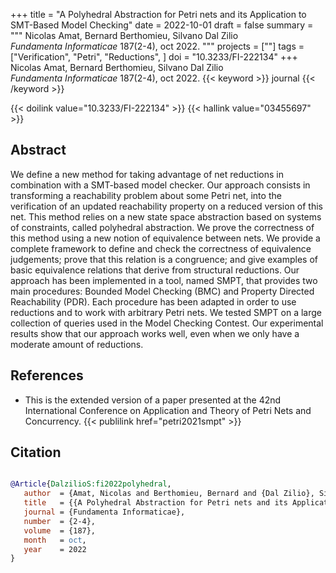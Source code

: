 +++
title = "A Polyhedral Abstraction for Petri nets and its Application to SMT-Based Model Checking"
date = 2022-10-01
draft = false
summary = """
Nicolas Amat, Bernard Berthomieu, Silvano Dal Zilio <br />
_Fundamenta Informaticae_ 187(2-4), oct 2022.
"""
projects = [""]
tags = ["Verification", "Petri", "Reductions", ]
doi = "10.3233/FI-222134"
+++
Nicolas Amat, Bernard Berthomieu, Silvano Dal Zilio <br />
_Fundamenta Informaticae_ 187(2-4), oct 2022.
{{< keyword >}} journal {{< /keyword >}}


{{< doilink value="10.3233/FI-222134" >}}
{{< hallink value="03455697" >}}

## Abstract
We define a new method for taking advantage of net reductions in combination with a
        SMT-based model checker. Our approach consists in transforming a reachability problem about
        some Petri net, into the verification of an updated reachability property on a reduced
        version of this net. This method relies on a new state space abstraction based on systems of
        constraints, called polyhedral abstraction. We prove the correctness of this method using a
        new notion of equivalence between nets. We provide a complete framework to define and check
        the correctness of equivalence judgements; prove that this relation is a congruence; and
        give examples of basic equivalence relations that derive from structural reductions. Our
        approach has been implemented in a tool, named SMPT, that provides two main procedures:
        Bounded Model Checking (BMC) and Property Directed Reachability (PDR). Each procedure has
        been adapted in order to use reductions and to work with arbitrary Petri nets. We tested
        SMPT on a large collection of queries used in the Model Checking Contest. Our experimental
        results show that our approach works well, even when we only have a moderate amount of
        reductions.


## References
 * This is the extended version of a paper
      presented at the 42nd International Conference on Application and Theory of
      Petri Nets and Concurrency.
{{< publilink href="petri2021smpt" >}}




## Citation

```bibtex

@Article{DalzilioS:fi2022polyhedral,
   author  = {Amat, Nicolas and Berthomieu, Bernard and {Dal Zilio}, Silvano},
   title   = {{A Polyhedral Abstraction for Petri nets and its Application to SMT-Based Model Checking}},
   journal = {Fundamenta Informaticae},
   number  = {2-4},
   volume  = {187},
   month   = oct, 
   year    = 2022
}

````

